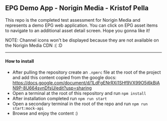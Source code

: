 ## EPG Demo App - Norigin Media - Kristof Pella
This repo is the completed test assessment for Norigin Media and represents a demo EPG web application. You can click on EPG asset items to navigate to an additional asset detail screen. Hope you gonna like it!

NOTE:
Channel icons won't be displayed because they are not available on the Norigin Media CDN :( :D

---

#### How to install

* After pulling the repository create an `.npmrc` file at the root of the project and add this content copied from the google docs:
https://docs.google.com/document/d/1LdFgENrRXi1SHf9VX99O5j6kBjAN9P-8U664svnDfsU/edit?usp=sharing
* Open a terminal at the root of this repository and run `npm install`
* After installation completed run `npm run start`
* Open a secondary terminal in the root of the repo and run `npm run start:mock-api`
* Browse and enjoy the content :)
